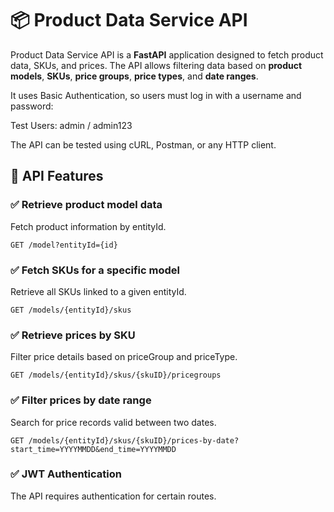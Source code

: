 # 📦 Product Data Service API  

Product Data Service API is a **FastAPI** application designed to fetch product data, SKUs, and prices. The API allows filtering data based on **product models**, **SKUs**, **price groups**, **price types**, and **date ranges**.  

It uses Basic Authentication, so users must log in with a username and password:

Test Users:
admin / admin123

The API can be tested using cURL, Postman, or any HTTP client.


## 📌 API Features  

### ✅ Retrieve product model data  
Fetch product information by entityId.  

  ```GET /model?entityId={id}```

### ✅ Fetch SKUs for a specific model
Retrieve all SKUs linked to a given entityId.

```GET /models/{entityId}/skus```

### ✅ Retrieve prices by SKU
Filter price details based on priceGroup and priceType.

```GET /models/{entityId}/skus/{skuID}/pricegroups```

### ✅ Filter prices by date range
Search for price records valid between two dates.

```GET /models/{entityId}/skus/{skuID}/prices-by-date?start_time=YYYYMMDD&end_time=YYYYMMDD```

### ✅ JWT Authentication
The API requires authentication for certain routes.
